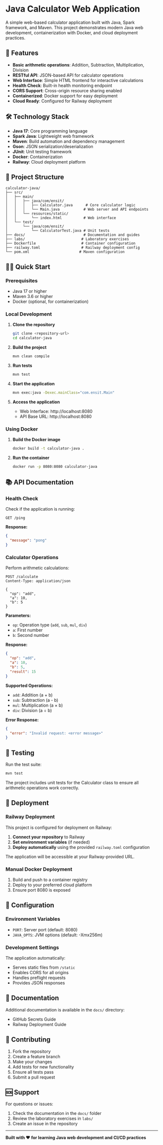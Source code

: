 # Java Calculator Web Application

A simple web-based calculator application built with Java, Spark framework, and Maven. This project demonstrates modern Java web development, containerization with Docker, and cloud deployment practices.

## 🚀 Features

- **Basic arithmetic operations**: Addition, Subtraction, Multiplication, Division
- **RESTful API**: JSON-based API for calculator operations
- **Web Interface**: Simple HTML frontend for interactive calculations
- **Health Check**: Built-in health monitoring endpoint
- **CORS Support**: Cross-origin resource sharing enabled
- **Containerized**: Docker support for easy deployment
- **Cloud Ready**: Configured for Railway deployment

## 🛠️ Technology Stack

- **Java 17**: Core programming language
- **Spark Java**: Lightweight web framework
- **Maven**: Build automation and dependency management
- **Gson**: JSON serialization/deserialization
- **JUnit**: Unit testing framework
- **Docker**: Containerization
- **Railway**: Cloud deployment platform

## 📁 Project Structure

```
calculator-java/
├── src/
│   ├── main/
│   │   ├── java/com/ensit/
│   │   │   ├── Calculator.java      # Core calculator logic
│   │   │   └── Main.java           # Web server and API endpoints
│   │   └── resources/static/
│   │       └── index.html          # Web interface
│   └── test/
│       └── java/com/ensit/
│           └── CalculatorTest.java # Unit tests
├── docs/                           # Documentation and guides
├── labs/                          # Laboratory exercises
├── Dockerfile                     # Container configuration
├── railway.toml                   # Railway deployment config
└── pom.xml                       # Maven configuration
```

## 🏃‍♂️ Quick Start

### Prerequisites

- Java 17 or higher
- Maven 3.6 or higher
- Docker (optional, for containerization)

### Local Development

1. **Clone the repository**
   ```bash
   git clone <repository-url>
   cd calculator-java
   ```

2. **Build the project**
   ```bash
   mvn clean compile
   ```

3. **Run tests**
   ```bash
   mvn test
   ```

4. **Start the application**
   ```bash
   mvn exec:java -Dexec.mainClass="com.ensit.Main"
   ```

5. **Access the application**
   - Web Interface: http://localhost:8080
   - API Base URL: http://localhost:8080

### Using Docker

1. **Build the Docker image**
   ```bash
   docker build -t calculator-java .
   ```

2. **Run the container**
   ```bash
   docker run -p 8080:8080 calculator-java
   ```

## 📚 API Documentation

### Health Check

Check if the application is running:

```http
GET /ping
```

**Response:**
```json
{
  "message": "pong"
}
```

### Calculator Operations

Perform arithmetic calculations:

```http
POST /calculate
Content-Type: application/json

{
  "op": "add",
  "a": 10,
  "b": 5
}
```

**Parameters:**
- `op`: Operation type (`add`, `sub`, `mul`, `div`)
- `a`: First number
- `b`: Second number

**Response:**
```json
{
  "op": "add",
  "a": 10,
  "b": 5,
  "result": 15
}
```

**Supported Operations:**
- `add`: Addition (a + b)
- `sub`: Subtraction (a - b)
- `mul`: Multiplication (a × b)
- `div`: Division (a ÷ b)

**Error Response:**
```json
{
  "error": "Invalid request: <error message>"
}
```

## 🧪 Testing

Run the test suite:

```bash
mvn test
```

The project includes unit tests for the Calculator class to ensure all arithmetic operations work correctly.

## 🚀 Deployment

### Railway Deployment

This project is configured for deployment on Railway:

1. **Connect your repository** to Railway
2. **Set environment variables** (if needed)
3. **Deploy automatically** using the provided `railway.toml` configuration

The application will be accessible at your Railway-provided URL.

### Manual Docker Deployment

1. Build and push to a container registry
2. Deploy to your preferred cloud platform
3. Ensure port 8080 is exposed

## 🔧 Configuration

### Environment Variables

- `PORT`: Server port (default: 8080)
- `JAVA_OPTS`: JVM options (default: -Xmx256m)

### Development Settings

The application automatically:
- Serves static files from `/static`
- Enables CORS for all origins
- Handles preflight requests
- Provides JSON responses

## 📖 Documentation

Additional documentation is available in the `docs/` directory:
- GitHub Secrets Guide
- Railway Deployment Guide

## 🤝 Contributing

1. Fork the repository
2. Create a feature branch
3. Make your changes
4. Add tests for new functionality
5. Ensure all tests pass
6. Submit a pull request

## 🆘 Support

For questions or issues:
1. Check the documentation in the `docs/` folder
2. Review the laboratory exercises in `labs/`
3. Create an issue in the repository

---

**Built with ❤️ for learning Java web development and CI/CD practices**
